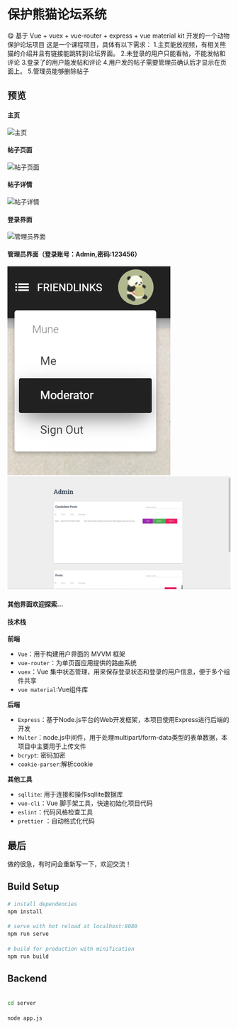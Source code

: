 # 保护熊猫论坛系统
:yum: 基于 Vue + vuex + vue-router + express + vue material kit 开发的一个动物保护论坛项目
这是一个课程项目，具体有以下需求：
1.主页能放视频，有相关熊猫的介绍并且有链接能跳转到论坛界面。
2.未登录的用户只能看帖，不能发帖和评论
3.登录了的用户能发帖和评论
4.用户发的帖子需要管理员确认后才显示在页面上。
5.管理员能够删除帖子


## 预览

#### 主页

![主页](images/1.png)

#### 帖子页面
![帖子页面](images/2.png)

#### 帖子详情
![帖子详情](images/3.png)

#### 登录界面
![管理员界面](images/4.png)

#### 管理员界面（登录账号：Admin,密码:123456）
![点击moderator](images/admin.png)
![管理员界面](images/5.png)

#### 其他界面欢迎探索...

#### 技术栈

**前端**

* `Vue`：用于构建用户界面的 MVVM 框架
* `vue-router`：为单页面应用提供的路由系统
* `vuex`：Vue 集中状态管理，用来保存登录状态和登录的用户信息，便于多个组件共享
* `vue material`:Vue组件库


**后端**

* `Express`：基于Node.js平台的Web开发框架，本项目使用Express进行后端的开发
* `Multer`：node.js中间件，用于处理multipart/form-data类型的表单数据，本项目中主要用于上传文件
* `bcrypt`: 密码加密
* `cookie-parser`:解析cookie


**其他工具**

* `sqllite`: 用于连接和操作sqllite数据库
* `vue-cli`：Vue 脚手架工具，快速初始化项目代码
* `eslint`：代码风格检查工具
* `prettier` ：自动格式化代码


## 最后

做的很急，有时间会重新写一下，欢迎交流！

## Build Setup
```bash
# install dependencies
npm install

# serve with hot reload at localhost:8080
npm run serve

# build for production with minification
npm run build
```
## Backend
```bash

cd server

node app.js
```